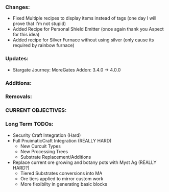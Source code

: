 ### Changes:
- Fixed Multiple recipes to display items instead of tags (one day I will prove that I'm not stupid)
- Added Recipe for Personal Shield Emitter (once again thank you Aspect for this idea)
- Added recipe for Silver Furnace without using silver (only cause its required by rainbow furnace)

### Updates:
- Stargate Journey: MoreGates Addon: 3.4.0 -> 4.0.0

### Additions:

### Removals:

### CURRENT OBJECTIVES:

### Long Term TODOs:
- Security Craft Integration (Hard)
- Full PnuimaticCraft Integration (REALLY HARD)
  - New Curcuit Types
  - New Processing Trees
  - Substrate Replacement/Additions
- Replace current ore growing and botany pots with Myst Ag (REALLY HARD?)
  - Tiered Substrates conversions into MA
  - Ore tiers applied to mirror custom work
  - More flexibilty in generating basic blocks